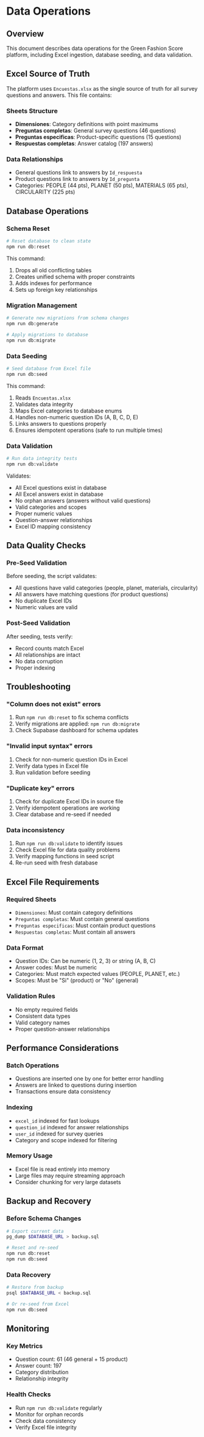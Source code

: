 # Data Operations

## Overview

This document describes data operations for the Green Fashion Score platform, including Excel ingestion, database seeding, and data validation.

## Excel Source of Truth

The platform uses `Encuestas.xlsx` as the single source of truth for all survey questions and answers. This file contains:

### Sheets Structure
- **Dimensiones**: Category definitions with point maximums
- **Preguntas completas**: General survey questions (46 questions)
- **Preguntas especificas**: Product-specific questions (15 questions)  
- **Respuestas completas**: Answer catalog (197 answers)

### Data Relationships
- General questions link to answers by `Id_respuesta`
- Product questions link to answers by `Id_pregunta`
- Categories: PEOPLE (44 pts), PLANET (50 pts), MATERIALS (65 pts), CIRCULARITY (225 pts)

## Database Operations

### Schema Reset
```bash
# Reset database to clean state
npm run db:reset
```

This command:
1. Drops all old conflicting tables
2. Creates unified schema with proper constraints
3. Adds indexes for performance
4. Sets up foreign key relationships

### Migration Management
```bash
# Generate new migrations from schema changes
npm run db:generate

# Apply migrations to database
npm run db:migrate
```

### Data Seeding
```bash
# Seed database from Excel file
npm run db:seed
```

This command:
1. Reads `Encuestas.xlsx`
2. Validates data integrity
3. Maps Excel categories to database enums
4. Handles non-numeric question IDs (A, B, C, D, E)
5. Links answers to questions properly
6. Ensures idempotent operations (safe to run multiple times)

### Data Validation
```bash
# Run data integrity tests
npm run db:validate
```

Validates:
- All Excel questions exist in database
- All Excel answers exist in database
- No orphan answers (answers without valid questions)
- Valid categories and scopes
- Proper numeric values
- Question-answer relationships
- Excel ID mapping consistency

## Data Quality Checks

### Pre-Seed Validation
Before seeding, the script validates:
- All questions have valid categories (people, planet, materials, circularity)
- All answers have matching questions (for product questions)
- No duplicate Excel IDs
- Numeric values are valid

### Post-Seed Validation
After seeding, tests verify:
- Record counts match Excel
- All relationships are intact
- No data corruption
- Proper indexing

## Troubleshooting

### "Column does not exist" errors
1. Run `npm run db:reset` to fix schema conflicts
2. Verify migrations are applied: `npm run db:migrate`
3. Check Supabase dashboard for schema updates

### "Invalid input syntax" errors
1. Check for non-numeric question IDs in Excel
2. Verify data types in Excel file
3. Run validation before seeding

### "Duplicate key" errors
1. Check for duplicate Excel IDs in source file
2. Verify idempotent operations are working
3. Clear database and re-seed if needed

### Data inconsistency
1. Run `npm run db:validate` to identify issues
2. Check Excel file for data quality problems
3. Verify mapping functions in seed script
4. Re-run seed with fresh database

## Excel File Requirements

### Required Sheets
- `Dimensiones`: Must contain category definitions
- `Preguntas completas`: Must contain general questions
- `Preguntas especificas`: Must contain product questions
- `Respuestas completas`: Must contain all answers

### Data Format
- Question IDs: Can be numeric (1, 2, 3) or string (A, B, C)
- Answer codes: Must be numeric
- Categories: Must match expected values (PEOPLE, PLANET, etc.)
- Scopes: Must be "Si" (product) or "No" (general)

### Validation Rules
- No empty required fields
- Consistent data types
- Valid category names
- Proper question-answer relationships

## Performance Considerations

### Batch Operations
- Questions are inserted one by one for better error handling
- Answers are linked to questions during insertion
- Transactions ensure data consistency

### Indexing
- `excel_id` indexed for fast lookups
- `question_id` indexed for answer relationships
- `user_id` indexed for survey queries
- Category and scope indexed for filtering

### Memory Usage
- Excel file is read entirely into memory
- Large files may require streaming approach
- Consider chunking for very large datasets

## Backup and Recovery

### Before Schema Changes
```bash
# Export current data
pg_dump $DATABASE_URL > backup.sql

# Reset and re-seed
npm run db:reset
npm run db:seed
```

### Data Recovery
```bash
# Restore from backup
psql $DATABASE_URL < backup.sql

# Or re-seed from Excel
npm run db:seed
```

## Monitoring

### Key Metrics
- Question count: 61 (46 general + 15 product)
- Answer count: 197
- Category distribution
- Relationship integrity

### Health Checks
- Run `npm run db:validate` regularly
- Monitor for orphan records
- Check data consistency
- Verify Excel file integrity

